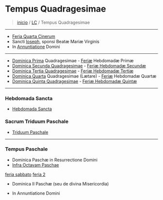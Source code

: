 # Tempus Quadragesimae

> [inicio](../README.md) / [LC](../LC.md) / Tempus Quadragesimae  

----

* [Feria Quarta Cinerum](./quadragesima/qc.md)   
* Sancti [Ioseph](./sanctorum/0319.md), sponsi Beatæ Mariæ Virginis  
* In [Annuntiatione](./mariae/0325.md) Domini
----

* [Dominica Prima](./quadragesima/q01.md) Quadragesimae - [Feriæ](./quadragesima/q01.md#feriae) Hebdomadæ Primæ
* [Dominica Secunda Quadragesimae](./quadragesima/q02.md) - [Feriæ Hebdomadæ Secundæ](./quadragesima/q02.md#feriae)
* [Dominica Tertia Quadragesimae](./quadragesima/q03.md) - [Feriæ Hebdomadæ Tertiæ](./quadragesima/q03.md#feriae)
* [Dominica Quarta](./quadragesima/q04.md) Quadragesimae (Lætare) - [Feriæ](./quadragesima/q04.md#feriae) Hebdomadæ Quartæ
* [Dominica Quinta Quadragesimae](./quadragesima/q05.md) - [Feriæ Hebdomadæ Quintæ](./quadragesima/q05.md#feriae)

----

### Hebdomada Sancta  
* [Hebdomada Sancta](./quadragesima/qhs.md)  

### Sacrum Triduum Paschale  
* [Triduum Paschale](./quadragesima/qtr.md)  

----

### Tempus Paschale

* Dominica Paschæ in Resurrectione Domini
* [Infra Octavam Paschae](./paschale/LTP-O.md)

[feria sabbato](./paschale/LTP-3F.md#feria-sabbato)
[feria 2](./paschale/LTP-3F.md#feria-2)

* Dominica II Paschæ (seu de divina Misericordia)

- In Annuntiatione Domini